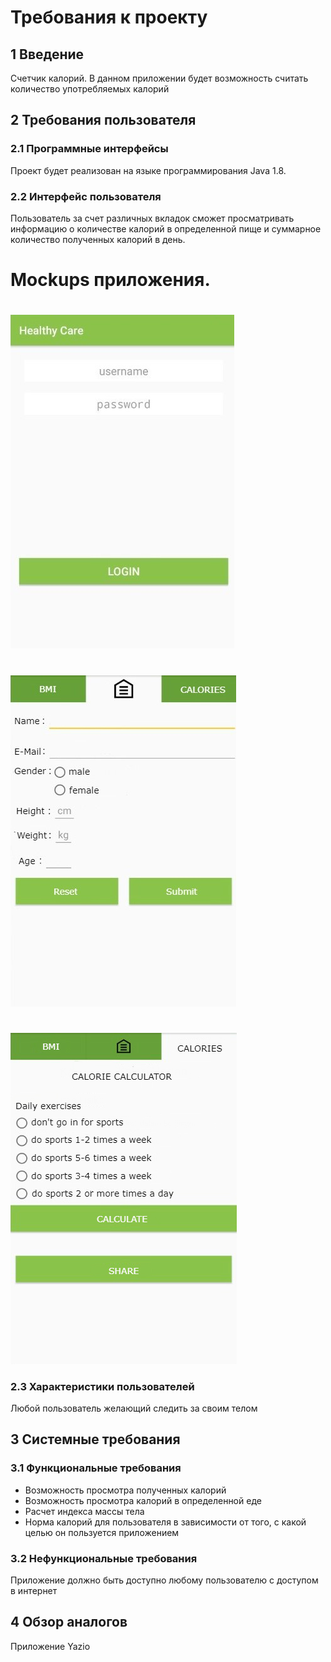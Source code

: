 # Требования к проекту
## 1 Введение

Счетчик калорий. В данном приложении будет возможность считать количество употребляемых калорий
## 2 Требования пользователя
### 2.1 Программные интерфейсы
Проект будет реализован на языке программирования Java 1.8.
### 2.2 Интерфейс пользователя
Пользователь за счет различных вкладок сможет просматривать информацию о количестве калорий в определенной пище и суммарное количество полученных калорий в день.
# Mockups приложения.
#
![Иллюстрация к проекту](https://github.com/policenomercy/lab2/blob/master/Mockups/1.jpg)
#
![Иллюстрация к проекту](https://github.com/policenomercy/lab2/blob/master/Mockups/2.jpg)
#
![Иллюстрация к проекту](https://github.com/policenomercy/lab2/blob/master/Mockups/3.jpg)

### 2.3 Характеристики пользователей
Любой пользователь желающий следить за своим телом
## 3 Системные требования
### 3.1 Функциональные требования
+ Возможность просмотра полученных калорий
+ Возможность просмотра калорий в определенной еде
+ Расчет индекса массы тела
+ Норма калорий для пользователя в зависимости от того, с какой целью он пользуется приложением
### 3.2 Нефункциональные требования
Приложение должно быть доступно любому пользователю с доступом в интернет
## 4 Обзор аналогов
Приложение Yazio


